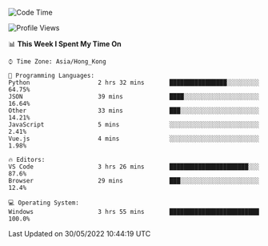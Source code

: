 <!--START_SECTION:waka-->
![Code Time](http://img.shields.io/badge/Code%20Time-17%20hrs-blue)

![Profile Views](http://img.shields.io/badge/Profile%20Views-4-blue)

📊 **This Week I Spent My Time On** 

```text
⌚︎ Time Zone: Asia/Hong_Kong

💬 Programming Languages: 
Python                   2 hrs 32 mins       ████████████████░░░░░░░░░   64.75% 
JSON                     39 mins             ████░░░░░░░░░░░░░░░░░░░░░   16.64% 
Other                    33 mins             ███░░░░░░░░░░░░░░░░░░░░░░   14.21% 
JavaScript               5 mins              ░░░░░░░░░░░░░░░░░░░░░░░░░   2.41% 
Vue.js                   4 mins              ░░░░░░░░░░░░░░░░░░░░░░░░░   1.98%

🔥 Editors: 
VS Code                  3 hrs 26 mins       ██████████████████████░░░   87.6% 
Browser                  29 mins             ███░░░░░░░░░░░░░░░░░░░░░░   12.4%

💻 Operating System: 
Windows                  3 hrs 55 mins       █████████████████████████   100.0%

```


 Last Updated on 30/05/2022 10:44:19 UTC
<!--END_SECTION:waka-->
